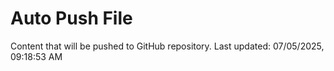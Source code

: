 # Auto Push File

Content that will be pushed to GitHub repository.
Last updated: 07/05/2025, 09:18:53 AM